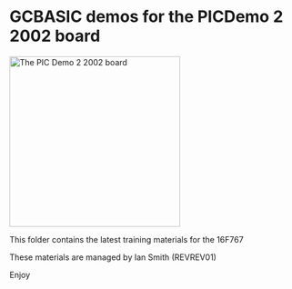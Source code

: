# GCBASIC demos for the PICDemo 2 2002 board

<img src="picdemplus%202002.png" alt="The PIC Demo 2 2002 board" width="300">

This folder contains the latest training materials for the 16F767

These materials are managed by Ian Smith (REVREV01)

Enjoy
